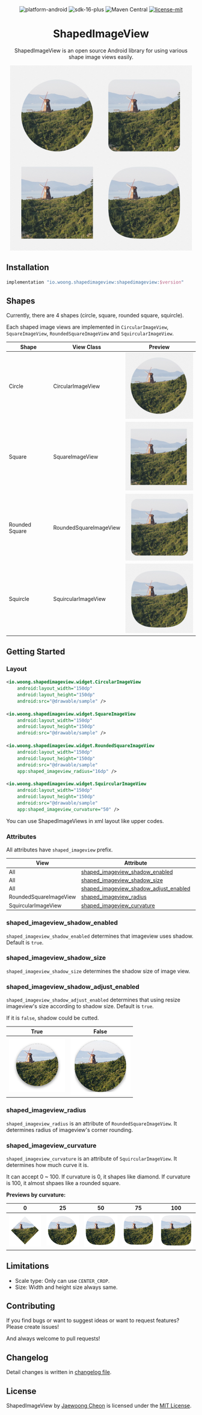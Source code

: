 <div align="center">
    <img alt="platform-android" src="https://img.shields.io/badge/Platform-Android-green?logo=android&logoColor=green">
    <img alt="sdk-16-plus" src="https://img.shields.io/badge/SDK-16%2B-green?logo=android&logoColor=green">
    <a><img alt="Maven Central" src="https://img.shields.io/maven-central/v/io.woong.shapedimageview/shapedimageview?label=Maven%20Central&logo=apache%20maven&logoColor=orange"></a>
    <a href="./LICENSE"><img alt="license-mit" src="https://img.shields.io/badge/License-MIT-blue?logo=apache&logoColor=blue"></a>
    <h1>ShapedImageView</h1>
    <p>ShapedImageView is an open source Android library for using various shape image views easily.</p>
    <p><img alt="preview" src="./art/preview.png"></p>
</div>

## Installation

```groovy
implementation "io.woong.shapedimageview:shapedimageview:$version"
```

## Shapes

Currently, there are 4 shapes (circle, square, rounded square, squircle).

Each shaped image views are implemented in `CircularImageView`, `SquareImageView`, `RoundedSquareImageView` and `SquircularImageView`.

| Shape | View Class | Preview |
| --- | --- | --- |
| Circle | CircularImageView | <img alt="timg1" src="./art/circular.png" width="196"> |
| Square | SquareImageView | <img alt="timg2" src="./art/square.png" width="196"> |
| Rounded Square | RoundedSquareImageView | <img alt="timg3" src="./art/rounded_square.png" width="196"> |
| Squircle | SquircularImageView | <img alt="timg4" src="./art/squircular.png" width="196"> |

## Getting Started

### Layout

```xml
<io.woong.shapedimageview.widget.CircularImageView
    android:layout_width="150dp"
    android:layout_height="150dp"
    android:src="@drawable/sample" />

<io.woong.shapedimageview.widget.SquareImageView
    android:layout_width="150dp"
    android:layout_height="150dp"
    android:src="@drawable/sample" />

<io.woong.shapedimageview.widget.RoundedSquareImageView
    android:layout_width="150dp"
    android:layout_height="150dp"
    android:src="@drawable/sample"
    app:shaped_imageview_radius="16dp" />

<io.woong.shapedimageview.widget.SquircularImageView
    android:layout_width="150dp"
    android:layout_height="150dp"
    android:src="@drawable/sample"
    app:shaped_imageview_curvature="50" />
```

You can use ShapedImageViews in xml layout like upper codes.

### Attributes

All attributes have `shaped_imageview` prefix.

| View | Attribute | Type | Default | Limitation |
| --- | --- | --- | --- | --- |
| All | [shaped_imageview_shadow_enabled](#shaped_imageview_shadow_enabled) | Boolean | true | |
| All | [shaped_imageview_shadow_size](#shaped_imageview_shadow_size) | Dimension | 0dp | |
| All | [shaped_imageview_shadow_adjust_enabled](#shaped_imageview_shadow_adjust_enabled) | Boolean | true | |
| RoundedSquareImageView | [shaped_imageview_radius](#shaped_imageview_radius) | Dimension | 0dp | |
| SquircularImageView | [shaped_imageview_curvature](#shaped_imageview_curvature) | Integer | 50 | 0 ~ 100 |

### shaped_imageview_shadow_enabled

`shaped_imageview_shadow_enabled` determines that imageview uses shadow.
Default is `true`.

### shaped_imageview_shadow_size

`shaped_imageview_shadow_size` determines the shadow size of image view. 

### shaped_imageview_shadow_adjust_enabled

`shaped_imageview_shadow_adjust_enabled` determines that using resize imageview's size according to shadow size.
Default is `true`.

If it is `false`, shadow could be cutted.

| True | False |
| --- | --- |
| ![adjust_true](./art/shadow_adjust_true.png) | ![adjust_false](./art/shadow_adjust_false.png) |

### shaped_imageview_radius

`shaped_imageview_radius` is an attribute of `RoundedSquareImageView`.
It determines radius of imageview's corner rounding.

### shaped_imageview_curvature 
`shaped_imageview_curvature` is an attribute of `SquircularImageView`.
It determines how much curve it is.

It can accept 0 ~ 100. If curvature is 0, it shapes like diamond. If curvature is 100, it almost shpaes like a rounded square.

**Previews by curvature:**

| 0 | 25 | 50 | 75 | 100 |
| --- | --- | --- | --- | --- |
| ![c0](./art/squircle_curvature_0.png) | ![c25](./art/squircle_curvature_25.png) | ![c50](./art/squircle_curvature_50.png.png) | ![c75](./art/squircle_curvature_75.png.png) | ![c100](./art/squircle_curvature_100.png) |

## Limitations

- Scale type: Only can use `CENTER_CROP`.
- Size: Width and height size always same.

## Contributing

If you find bugs or want to suggest ideas or want to request features? Please create issues!

And always welcome to pull requests!

## Changelog

Detail changes is written in [changelog file](./CHANGELOG.md).

## License

ShapedImageView by [Jaewoong Cheon](https://github.com/woongdev) is licensed under the [MIT License](./LICENSE).
 